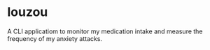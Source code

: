 # louzou

A CLI applicatiom to monitor my medication intake and measure the frequency of my anxiety attacks.
